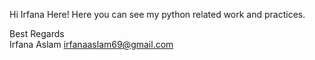 Hi Irfana Here! Here you can see my python related work and practices. 

Best Regards  
Irfana Aslam
irfanaaslam69@gmail.com
